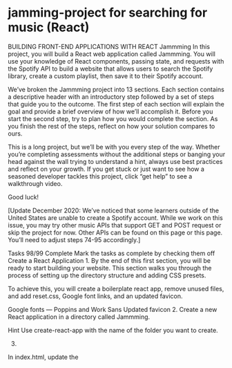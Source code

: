 # jamming-project for searching for music (React)
BUILDING FRONT-END APPLICATIONS WITH REACT
Jammming
In this project, you will build a React web application called Jammming. You will use your knowledge of React components, passing state, and requests with the Spotify API to build a website that allows users to search the Spotify library, create a custom playlist, then save it to their Spotify account.

We’ve broken the Jammming project into 13 sections. Each section contains a descriptive header with an introductory step followed by a set of steps that guide you to the outcome. The first step of each section will explain the goal and provide a brief overview of how we’ll accomplish it. Before you start the second step, try to plan how you would complete the section. As you finish the rest of the steps, reflect on how your solution compares to ours.

This is a long project, but we’ll be with you every step of the way. Whether you’re completing assessments without the additional steps or banging your head against the wall trying to understand a hint, always use best practices and reflect on your growth. If you get stuck or just want to see how a seasoned developer tackles this project, click “get help” to see a walkthrough video.

Good luck!

[Update December 2020: We’ve noticed that some learners outside of the United States are unable to create a Spotify account. While we work on this issue, you may try other music APIs that support GET and POST request or skip the project for now. Other APIs can be found on this page or this page. You’ll need to adjust steps 74-95 accordingly.]

Tasks
98/99 Complete
Mark the tasks as complete by checking them off
Create a React Application
1.
By the end of this first section, you will be ready to start building your website. This section walks you through the process of setting up the directory structure and adding CSS presets.

To achieve this, you will create a boilerplate react app, remove unused files, and add reset.css, Google font links, and an updated favicon.

Google fonts — Poppins and Work Sans
Updated favicon
2.
Create a new React application in a directory called Jammming.


Hint
Use create-react-app with the name of the folder you want to create.

3.
In index.html, update the <title> value to Jammming.

4.
Remove App.test.js and logo.svg from the src/ folder, as you will not use them in this project.

5.
Add reset.css to the public/ directory and link to it in index.html.

6.
Link to the following Google fonts in index.html:

Poppins
Work Sans

Stuck? Get a hint
7.
Update favicon.ico with this image.

Create Static Components
8.
In this section, you will create a JavaScript file and a CSS file for each of six components in the Jammming app. In the steps below, we will link to the raw HTML templates and CSS to help you write the JSX for each component.

In the HTML, we use comments to indicate where the JSX for one component renders another component.

The HTML and CSS for each of the six components are listed below:

App — HTML and CSS
SearchBar — HTML and CSS
SearchResults — HTML and CSS
Playlist — HTML and CSS
TrackList — HTML and CSS
Track — HTML and CSS
We’ll walk through each implementing each component from the templates provided in future steps.

9.
Create a src/Components directory to hold the components.

10.
Create a directory called App/ in the Components/ directory.

Move App.js and App.css to the App/ folder and update the path in index.js accordingly.

Additionally add this background image to the directory as well — it is used by the CSS file.

11.
Inside of the App.js .render() method, add a return statement with JSX that renders this HTML .

Follow the guidelines below when you write the HTML (linked above) as JSX:

Change all class attributes to className.
Do not change the class values, as we will use them in a later step to add style.
12.
Use the comments in the HTML document from the last step to determine the components you need to import into App.js.

Note, you will create a folder for each component. The JavaScript file and CSS files for each component will live in the component’s folder. The folder, JavaScript file, and CSS file will all have the same name.


Stuck? Get a hint
13.
Add this CSS to the App.css file.

Import App.css into App.js.

14.
Create a SearchBar/ directory in the Components/ directory.

Inside of SearchBar/, add SearchBar.js and SearchBar.css.

15.
Inside of SearchBar.js create a component called SearchBar with a .render() method that returns this HTML.

Follow the guidelines below when you write the HTML (linked above) as JSX:

Change all class attributes to className.
Do not change the class values, as we will use them in a later step to add style.
Use the comments in the HTML document to determine if you need to import any components.

Export the SearchBar component.


Stuck? Get a hint
16.
Add this CSS to the SearchBar.css file.

Import SearchBar.css into SearchBar.js.

17.
Create a SearchResults/ directory in the Components/ directory.

Inside of SearchResults/, add SearchResults.js and SearchResults.css.

18.
Inside of SearchResults.js create a component called SearchResults with a .render() method that returns this HTML.

Follow the guidelines below when you write the HTML (linked above) as JSX:

Change all class attributes to className.
Do not change the class values, as we will use them in a later step to add style.
Use the comments in the HTML document to determine if you need to import any components.

Export the SearchResults component.


Stuck? Get a hint
19.
Add this CSS to the SearchResults.css file.

Import SearchResults.css into SearchResults.js.

20.
Create a Playlist/ directory in the Components/ directory.

Inside of Playlist/, add Playlist.js and Playlist.css.

21.
Inside of Playlist.js create a component called Playlist with a .render() method that returns this HTML.

Follow the guidelines below when you write the HTML (linked above) as JSX:

Change all class attributes to className.
Do not change the class values, as we will use them in a later step to add style.
Change the value property to defaultValue and set it equal to {'New Playlist'}
If you want, comment out <TrackList /> since it doesn’t work without any props.
Use the comments in the HTML document to determine if you need to import any components.

Export the Playlist component.


Stuck? Get a hint
22.
Add this CSS to the Playlist.css file.

Import Playlist.css into Playlist.js.

23.
Create a TrackList/ directory in the Components/ directory.

Inside of TrackList/, add TrackList.js and TrackList.css.

24.
Inside of TrackList.js create a component called TrackList with a .render() method that returns this HTML.

Follow the guidelines below when you write the HTML (linked above) as JSX:

Change all class attributes to className.
Do not modify the class values, as we will use them in a later step to add style.
For now, you will hard code three tracks. In a later assessment, we will replace the hard-coded values with tracks from Spotify.
Use the comments in the HTML document to determine if you need to import any components.

Export the TrackList component.


Stuck? Get a hint
25.
Add this CSS to the TrackList.css file.

Import TrackList.css into TrackList.js.

26.
Create a Track/ directory in the Components/ directory.

Inside of Track/, add Track.js and Track.css.

27.
Inside of Track.js create a component called Track with a .render() method that returns this HTML.

Follow the guidelines below when you write the HTML (linked above) as JSX:

Change all class attributes to className.
Do not change the class values, as we will use them in a later step to add style.
Create a method called renderAction that displays a <button> element with - as its content if the isRemoval property is true, and a + <button> element if the isRemoval property is false. Set the class name to Track-action.
Use the comments in the HTML document to determine if you need to import any components.

Export the Track component.


Stuck? Get a hint
28.
Add this CSS to the Track.css file.

Import Track.css into Track.js.

Pass Down Search Result and Render Result List
29.
In this section, you will pass the state of a search results parameter through a series of components to render an array of tracks.

When a user requests data from Spotify, the JSON response will include a set of song tracks. Each track will contain a field for name, artist, and album. For each track in the results list, your Jammming web app will display the song name, artist, and album.

In a later section, you will build a method that sets the state of the search results parameter to a response from the Spotify API.

30.
Add a constructor function to the App component, and pull in props from the React.Component class.


Stuck? Get a hint
31.
Inside of the App component, set a hard-coded initial value for this.state.searchResults (it will be an array containing track objects).


Stuck? Get a hint
32.
Pass the state of the App component’s searchResults to the SearchResults component.


Stuck? Get a hint
33.
Pass the search results from the SearchResults component to the TrackList component.


Stuck? Get a hint
34.
In the TrackList component, use the .map() method to render each track in the tracks property.

Set the key attribute to track.id.


Stuck? Get a hint
35.
Render the track name, artist, and album.


Stuck? Get a hint
Pass down Playlist to TrackList
36.
In this section, you will pass the state of a user’s custom playlist title and tracks from the App component down to components that render them.

When a user adds songs from the search results list to their playlist, a method will update the state of a playlist parameter in App.js, and Jammming will render the song in the user’s playlist.

In a later assessment, you will write methods that add and remove songs from the playlist. You will also write a method that updates the playlist’s title.

37.
Add hard-coded values for playlistName and playlistTracks to state in App.js.


Stuck? Get a hint
38.
Pass the playlist name and tracks from the App component to the Playlist component.


Stuck? Get a hint
39.
Pass the playlist tracks from the Playlist component to the TrackList component.


Stuck? Get a hint
Add Tracks to a Playlist
40.
In this section, you will implement a process for adding a song from the search results track list to the user’s custom playlist.

You will add a method to App.js called addTrack that adds a song to the playlist state. The application passes the method through a series of components to Track. The user can trigger the .addTrack() method by clicking the + sign from the search results list.

41.
In App.js create a method called addTrack with the following functionality:

Accepts a track argument
Use the track’s id property to check if the current song is in the playlistTracks state.
If the id is new, add the song to the end of the playlist.
Set the new state of the playlist

Stuck? Get a hint
42.
Bind the current value of this to .addTrack().

Pass .addTrack() to the SearchResults component as an onAdd attribute.

43.
Pass onAdd from the SearchResults component to the TrackList component.

Pass isRemoval with a value of false down to TrackList.


Stuck? Get a hint
44.
Pass onAdd from the TrackList component to the Track component.


Stuck? Get a hint
45.
Create an .addTrack() method in the Track component. Use it to add this.props.track to the playlist.


Stuck? Get a hint
46.
Add a constructor to the Track component. Call super(props) in the constructor method.

Bind this.addTrack() to the current value of this in the constructor method.

47.
In the Track.js + element, add an onClick property with the value set to this.addTrack.

Remove Tracks from a Playlist
48.
In this section, you will implement a process that removes a song from a user’s custom playlist when the user selects the - sign inside of a rendered track.

49.
In App.js create a method called removeTrack with the following functionality:

Accepts a track argument
Uses the track’s id property to filter it out of playlistTracks
Sets the new state of the playlist
50.
In the App constructor method, bind the current value of this to .removeTrack().

Pass .removeTrack() to the Playlist component as an onRemove attribute.

51.
Pass onRemove from the Playlist component to the TrackList component.

Pass isRemoval with a value of true down to TrackList.


Stuck? Get a hint
52.
Pass onRemove and isRemoval from the TrackList component to the Track component.


Stuck? Get a hint
53.
Create a .removeTrack() method in the Track component. Use it to remove this.props.track from the playlist.


Stuck? Get a hint
54.
In Track.js, bind this.removeTrack() to the current value of this in the constructor method.

55.
In the Track.js - element, add an onClick property with the value set to the this.removeTrack method.

Change the Name of a Playlist
56.
In this section, you will implement code that allows a learner to change the name of their playlist, and save the updated value to the App component’s state.

57.
In App.js create a method called updatePlaylistName with the following functionality:

Accepts a name argument
Sets the state of the playlist name to the input argument
58.
In the App constructor method, bind this to .updatePlaylistName().

Pass updatePlaylistName to the Playlist component as an attribute named onNameChange.

59.
In the Playlist component, create a method called handleNameChange.

The method should accept an event that is triggered by an onChange attribute in the Playlist component’s <input> element.

Inside the method, call .onNameChange() with the event target’s value (from the <input> element).

60.
Add a constructor to the Playlist component. Call super(props) in the constructor method.

Bind the current value of this to .handleNameChange().

61.
In the Playlist render method, pass .handleNameChange() to an onChange property.

Create a Method that Saves the Playlist to a User's Account
62.
In this section, you will create a method that will save a user’s playlist to their Spotify account and resets the state of the playlist name and tracks array.

To accomplish the goal of this assessment, you will need to access a track property named uri. Spotify uses this field to reference tracks in the Spotify library. You will create an array containing the uri of each track in the playlistTracks property.

In a later section, you will pass the playlist name and the array of uris to a Spotify-linked method that writes the tracks in playlistTracks to a user’s account.

63.
In App.js create a method called savePlaylist with the following functionality:

Generates an array of uri values called trackURIs from the playlistTracks property.
In a later step, you will pass the trackURIs array and playlistName to a method that will save the user’s playlist to their account.
64.
Bind the current value of this to .savePlaylist().

Pass savePlaylist to the Playlist component as an attribute called onSave.

65.
In the Playlist.js SAVE TO SPOTIFY button element, add an onClick property with the value set to this.props.onSave.

Hook up Search Bar to Spotify Search
66.
In this section, you will create a method that updates the searchResults parameter in the App component with a user’s search results. You will write the logic that allows a user to enter a search parameter, receives a response from the Spotify API, and updates the searchResults state with the results from a Spotify request.

In a later section, you will hook the .search() method up to the Spotify API.

67.
In App.js create a method called search with the following functionality:

Accepts a search term
Logs the term to the console
In a later assessment, we will hook this method up to the Spotify API.

68.
In the App constructor method, bind this to .search(). In a later assessment, we will use this in .search().

Pass .search() to the SearchBar component as an onSearch attribute.

69.
In SearchBar.js, create a method called search that passes the state of the term to this.props.onSearch.

70.
In the SearchBar component, create a constructor method with a call to super(props).

Inside of the constructor, bind the current value of this to .search().

71.
In SearchBar.js create a method called handleTermChange with the following functionality:

Accepts an event argument
Sets the state of the search bar’s term to the event target’s value.
72.
In the SearchBar.js constructor method, bind the current value of this to this.handleTermChange.

73.
In the search bar’s <input> element, add an onChange attribute and set it equal to this.handleTermChange.

Obtain a Spotify Access Token
74.
In the next few sections, you will write three methods that accomplish the following:

Get a Spotify user’s access token
Send a search request to the Spotify API
Save a user’s playlist to their Spotify account.
Before you begin, you will need to create an empty JavaScript module called Spotify located in src/util/Spotify.js.

In this assessment, you will register a Spotify application and create a method called getAccessToken in the Spotify module. The method will get a user’s access token so that they can make requests to the Spotify API.

Use the Spotify Applications Registration Flow and Spotify Authentication guide to help you write the method.

75.
Create a src/util directory and add a file called Spotify.js

76.
In Spotify.js create a Spotify module as an empty object.

At the bottom of Spotify.js export Spotify.

77.
Above the empty object, declare an empty variable that will hold the user’s access token.

78.
Inside the Spotify module, create a method called getAccessToken.

Check if the user’s access token is already set. If it is, return the value saved to access token.

79.
If the access token is not already set, check the URL to see if it has just been obtained.

You will be using the Implicit Grant Flow to setup a user’s account and make requests. The implicit grant flow returns a user’s access token in the URL.

Use the guide to determine how to parse the URL and set values for your access token and expiration time.

Look at the hint if you help parsing the URL.


Stuck? Get a hint
80.
If the access token and expiration time are in the URL, implement the following steps:

Set the access token value
Set a variable for expiration time
Set the access token to expire at the value for expiration time
Clear the parameters from the URL, so the app doesn’t try grabbing the access token after it has expired
The hint below contains the code that wipes the access token and URL parameters.


Stuck? Get a hint
81.
The third condition is that the access token variable is empty and is not in the URL.

Before you write this conditional code block, you need to register your application using the Spotify application registration flow.

Give your application a relevant name and description. Also, add the following Redirect URI:

http://localhost:3000/
82.
At the top of Spotify.js create constant variables for your application’s client ID and redirect URI.

Set the client ID variable to the value provided on your application page.

Set the redirect URI to "http://localhost:3000/".

83.
Back in your conditional statement, redirect users to the following URL:

https://accounts.spotify.com/authorize?client_id=CLIENT_ID&response_type=token&scope=playlist-modify-public&redirect_uri=REDIRECT_URI
Interpolate your client ID and redirect URI variables In place of CLIENT_ID and REDIRECT_URI.


Stuck? Get a hint
Implement Spotify Search Request
84.
In this section, you will create a method in Spotify.js that accepts a search term input, passes the search term value to a Spotify request, then returns the response as a list of tracks in JSON format.

You will need the user’s access token to make requests to the Spotify API. You will use the request parameters in step four of the implicit grant flow to make requests. In the following steps, we will use fetch() to make our requests, but any method will work.

You should use the /v1/search?type=TRACK endpoint when making your request. Use the Spofity Web API Endpoint Reference to help format your request.

85.
In the Spotify object, add a method called search that accepts a parameter for the user’s search term.

.search() returns a promise that will eventually resolve to the list of tracks from the search.

86.
Inside .search(), start the promise chain by returning a GET request (using fetch()) to the following Spotify endpoint:

https://api.spotify.com/v1/search?type=track&q=TERM
Replace the value of TERM with the value saved to the search term argument.

Add an Authorization header to the request containing the access token.


Stuck? Get a hint
87.
Convert the returned response to JSON.

Then, map the converted JSON to an array of tracks. If the JSON does not contain any tracks, return an empty array.

The mapped array should contain a list of track objects with the following properties:

ID — returned as track.id
Name — returned as track.name
Artist — returned as track.artists[0].name
Album — returned as track.album.name
URI — returned as track.uri
88.
In App.js, import Spotify and update the .search() method with the Spotify.search() method.

Update the state of searchResults with the value resolved from Spotify.search()‘s promise.

Save a User's Playlist
89.
In this section, you will create a method called savePlaylist that writes the learner’s custom playlist in Jammming to their Spotify account.

The .savePlaylist() method accepts a playlist name and an array of track URIs. It makes the following three requests to the Spotify API:

GET current user’s ID
POST a new playlist with the input name to the current user’s Spotify account. Receive the playlist ID back from the request.
POST the track URIs to the newly-created playlist, referencing the current user’s account (ID) and the new playlist (ID)
You will update the .savePlaylist() method in App.js to use the new Spotify.savePlaylist() method.

90.
Create a method in Spotify.js that accepts two arguments. The first argument is the name of the playlist. The second is an array of track URIs.

Inside the function, check if there are values saved to the method’s two arguments. If not, return.

91.
Create three default variables:

An access token variable, set to the current user’s access token
A headers variable, set to an object with an Authorization parameter containing the user’s access token in the implicit grant flow request format
An empty variable for the user’s ID
92.
Make a request that returns the user’s Spotify username.

Convert the response to JSON and save the response id parameter to the user’s ID variable.


Stuck? Get a hint
93.
Use the returned user ID to make a POST request that creates a new playlist in the user’s account and returns a playlist ID.

Use the Spotify playlist endpoints to find a request that creates a new playlist.

Set the playlist name to the value passed into the method.

Convert the response to JSON and save the response id parameter to a variable called playlistID.


Stuck? Get a hint
94.
Use the returned user ID to make a POST request that creates a new playlist in the user’s account and returns a playlist ID.

Use the Spotify playlist endpoints to find a request that adds tracks to a playlist.

Set the URIs parameter to an array of track URIs passed into the method.

Convert the response to JSON and save the response id parameter to a variable called playlistID.


Stuck? Get a hint
95.
In App.js update the .savePlaylist() method to call Spotify.savePlaylist().

After you call Spotify.savePlaylist(), reset the state of playlistName to 'New Playlist' and playlistTracks to an empty array.

Deploy (Optional)
96.
In this section, you will use surge to deploy your Jammming project.

You will start by installing surge globally.

In your console, run npm install --global surge.

97.
Before you deploy, you need to think of a domain name with the following format:

SOME_NAME.surge.sh
SOME_NAME can be replaced with anything you like.

Next, you need to replace or add this URI to two locations in your project.

In *Spotify.js, set redirectUri to your new domain
In your Spotify application, add your new domain as a redirect URI
98.
Back in the command line, from the Jammming project’s root directory, run:

$ npm run build
99.
cd into the build directory and run the command

$ surge
Follow the steps on the screen. Change the domain value to your new URI.

Congrats! You’ve just deployed a React App that queries the Spotify API!

Web Browser
https://content.codecademy.com/programs/react/jammming/jamming_static/index.html


